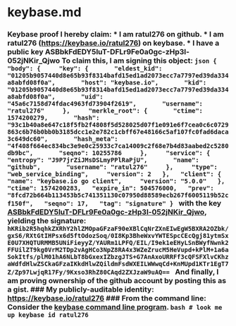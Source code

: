 # keybase.md
### Keybase proof  I hereby claim:    * I am ratul276 on github.   * I am ratul276 (https://keybase.io/ratul276) on keybase.   * I have a public key ASBbkFdEDY5luT-DFLr9Fe0a0gc-zHp3l-052jNKir_Qjwo  To claim this, I am signing this object:  ```json {   "body": {     "key": {       "eldest_kid": "01205b9057440d8e65b93f8314bafd15ed1ad2073ecc7a7797ed39da334a8abfd08f0a",       "host": "keybase.io",       "kid": "01205b9057440d8e65b93f8314bafd15ed1ad2073ecc7a7797ed39da334a8abfd08f0a",       "uid": "45a6c7158d74fdac4963fd73904f2619",       "username": "ratul276"     },     "merkle_root": {       "ctime": 1574200279,       "hash": "93c1b40a8e647c18f5fb2f4808f5d528025d07f1e091e6f7cea0c6c0729863c6b76b0bb0b3185dcc1e2e782c1cbff67e48166c5af107fc0fad6daca3c649dc60",       "hash_meta": "4f408f664ec834bc3e9e0c25933c7ca14009c2f68e7b4d83aabed2c5280db9bc",       "seqno": 10255786     },     "service": {       "entropy": "J9P7jrZiJMsDSLmyPPlRaPjU",       "name": "github",       "username": "ratul276"     },     "type": "web_service_binding",     "version": 2   },   "client": {     "name": "keybase.io go client",     "version": "5.0.0"   },   "ctime": 1574200283,   "expire_in": 504576000,   "prev": "8fcd72b664b113453b5c741351130c07950d88589ecb267f6005119b52cf150f",   "seqno": 17,   "tag": "signature" } ```  with the key [ASBbkFdEDY5luT-DFLr9Fe0a0gc-zHp3l-052jNKir_Qjwo](https://keybase.io/ratul276), yielding the signature:  ``` hKRib2R5hqhkZXRhY2hlZMOpaGFzaF90eXBlCqNrZXnEIwEgW5BXRA2OZbk/gxS6/RXtGtIHPsx6d5ftOdozSoq/0I8Kp3BheWxvYWTESpcCEcQgj81ytmSxE0U7XHQTURMMB5UNiFieyyZ/YAURm1LPFQ/EIL/I9ek1eEHyLSnBWyfNwnk2FFUilZT9kg0VrM2TDp2vAgHCo3NpZ8RA4x3WZeZrucM5HeVupd+kPlM+1a6aSokItfs/plM01hA6NLbT8bGxexIZbzgJTS+G7AnAxoURRFf3cQFSFXlvCKhzaWdfdHlwZSCkaGFzaIKkdHlwZQildmFsdWXEILWWwqCd+KnMUpd1KTr1EgT7Z/Zp97LwjqR17Fy/9Kxso3RhZ80CAqd2ZXJzaW9uAQ==  ```  And finally, I am proving ownership of the github account by posting this as a gist.  ### My publicly-auditable identity:  https://keybase.io/ratul276  ### From the command line:  Consider the [keybase command line program](https://keybase.io/download).  ```bash # look me up keybase id ratul276 ```
